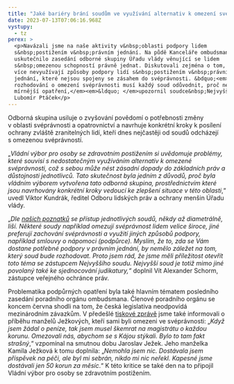 ```yaml
---
title: "Jaké bariéry brání soudům ve využívání alternativ k omezení svéprávnosti? "
date: 2023-07-13T07:06:16.968Z
vystupy:
  - tz
perex: >
  <p>Navázali jsme na naše aktivity v&nbsp;oblasti podpory lidem
  s&nbsp;postižením v&nbsp;právním jednání. Na půdě Kanceláře ombudsmana se
  uskutečnilo zasedání odborné skupiny Úřadu vlády věnující se lidem
  s&nbsp;omezenou schopností právně jednat. Diskutovali zejména o tom, proč se
  více nevyužívají způsoby podpory lidí s&nbsp;postižením v&nbsp;právním
  jednání, které nejsou spojeny se zásahem do svéprávnosti. &bdquo;<em>Při
  rozhodování o omezení svéprávnosti musí každý soud odůvodnit, proč nezvolil
  mírnější opatření,</em><em>&ldquo; </em>upozornil soudce&nbsp;Nejvyššího soudu
  Lubomír Ptáček</p>
---
```

<p>Odborná skupina usiluje o zvyšování povědomí o potřebnosti změny v&nbsp;oblasti svéprávnosti a opatrovnictví a navrhuje konkrétní kroky k&nbsp;posílení ochrany zvláště zranitelných lidí, kteří dnes nejčastěji od soudů odcházejí s&nbsp;omezenou svéprávností.&nbsp;</p>

<p>&bdquo;<em>Vládní výbor pro osoby se zdravotním postižením si uvědomuje problémy, které souvisí s&nbsp;nedostatečným využíváním alternativ k&nbsp;omezené svéprávnosti, což s&nbsp;sebou může nést zásadní dopady do základních práv a důstojnosti jednotlivců. Tato skutečnost byla jedním z&nbsp;důvodů, proč byla vládním výborem vytvořena tato odborná skupina, prostřednictvím které jsou navrhovány konkrétní kroky vedoucí ke zlepšení situace v&nbsp;této oblasti</em>,&ldquo; uvedl Viktor Kundrák, ředitel Odboru lidských práv a ochrany menšin Úřadu vlády.</p>

<p>&bdquo;<em>Dle <a href="https://www.ochrance.cz/uploads-import/ESO/Krizovatky_autonomie.pdf">našich poznatků</a> se přístup jednotlivých soudů, někdy až diametrálně, liší. Některé soudy například omezují svéprávnost lidem velice široce, jiné preferují zachování svéprávnosti a využití jiných způsobů podpory, například smlouvy o nápomoci (podpůrce). Myslím, že to, zda se Vám dostane potřebné podpory v&nbsp;právním jednání, by nemělo záležet na tom, který soud bude rozhodovat. Proto jsem rád, že jsme měli příležitost otevřít toto téma se zástupcem Nejvyššího soudu. Nejvyšší soud je totiž mimo jiné povolaný také ke sjednocování judikatury,&ldquo; </em>doplnil Vít Alexander Schorm, zástupce veřejného ochránce práv.</p>

<p>Problematika podpůrných opatření byla také hlavním tématem posledního zasedání poradního orgánu ombudsmana. Členové poradního orgánu se koncem&nbsp;června shodli na tom, že česká legislativa neodpovídá mezinárodním závazkům. V předešlé&nbsp;<a href="https://www.ochrance.cz/aktualne/tisice_lidi_se_zdravotnim_postizenim_jsou_v_cesku_omezeni_ve_svepravnosti_pritom_by_mnohym_stacila_jen_podpora_shoduji_se_clenove_poradniho_organu_ombudsmana/">tiskové zprávě</a> jsme také informovali o příběhu manželů Ježkových, kteří sami byli omezeni ve svéprávnosti:&nbsp;&bdquo;<em>Když jsem žádal o peníze, tak jsem musel škemrat na magistrátu o každou korunu. Omezovali nás, abychom se s&nbsp;Kájou stýkali. Bylo to tam fakt strašný</em>,&ldquo; vzpomínal na smutnou dobu Jaroslav Ježek. Jeho manželka Kamila Ježková k&nbsp;tomu doplnila: &bdquo;<em>Nemohla jsem nic. Dostávala jsem příspěvek na péči, ale byl mi sebrán, nikdo mi nic neřekl. Kapesné jsme dostávali jen 50 korun za měsíc</em>.&ldquo; K&nbsp;této kritice se také den na to připojil Vládní výbor pro osoby se zdravotním postižením.</p>
